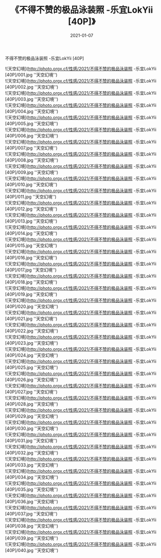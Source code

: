 ﻿---
layout: post
title:  《不得不赞的极品泳装照 -乐宜LokYii [40P]》
date:   2021-01-07
img: http://photo.orgx.cf/性感/2021/不得不赞的极品泳装照 -乐宜LokYii [40P]/000.jpg
tags: [美女, 性感, 泳衣]
---

不得不赞的极品泳装照 -乐宜LokYii [40P]



![天空幻境](http://photo.orgx.cf/性感/2021/不得不赞的极品泳装照 -乐宜LokYii [40P]/001.jpg ''天空幻境'') <br>
![天空幻境](http://photo.orgx.cf/性感/2021/不得不赞的极品泳装照 -乐宜LokYii [40P]/002.jpg ''天空幻境'') <br>
![天空幻境](http://photo.orgx.cf/性感/2021/不得不赞的极品泳装照 -乐宜LokYii [40P]/003.jpg ''天空幻境'') <br>
![天空幻境](http://photo.orgx.cf/性感/2021/不得不赞的极品泳装照 -乐宜LokYii [40P]/004.jpg ''天空幻境'') <br>
![天空幻境](http://photo.orgx.cf/性感/2021/不得不赞的极品泳装照 -乐宜LokYii [40P]/005.jpg ''天空幻境'') <br>
![天空幻境](http://photo.orgx.cf/性感/2021/不得不赞的极品泳装照 -乐宜LokYii [40P]/006.jpg ''天空幻境'') <br>
![天空幻境](http://photo.orgx.cf/性感/2021/不得不赞的极品泳装照 -乐宜LokYii [40P]/007.jpg ''天空幻境'') <br>
![天空幻境](http://photo.orgx.cf/性感/2021/不得不赞的极品泳装照 -乐宜LokYii [40P]/008.jpg ''天空幻境'') <br>
![天空幻境](http://photo.orgx.cf/性感/2021/不得不赞的极品泳装照 -乐宜LokYii [40P]/009.jpg ''天空幻境'') <br>
![天空幻境](http://photo.orgx.cf/性感/2021/不得不赞的极品泳装照 -乐宜LokYii [40P]/010.jpg ''天空幻境'') <br>
![天空幻境](http://photo.orgx.cf/性感/2021/不得不赞的极品泳装照 -乐宜LokYii [40P]/011.jpg ''天空幻境'') <br>
![天空幻境](http://photo.orgx.cf/性感/2021/不得不赞的极品泳装照 -乐宜LokYii [40P]/012.jpg ''天空幻境'') <br>
![天空幻境](http://photo.orgx.cf/性感/2021/不得不赞的极品泳装照 -乐宜LokYii [40P]/013.jpg ''天空幻境'') <br>
![天空幻境](http://photo.orgx.cf/性感/2021/不得不赞的极品泳装照 -乐宜LokYii [40P]/014.jpg ''天空幻境'') <br>
![天空幻境](http://photo.orgx.cf/性感/2021/不得不赞的极品泳装照 -乐宜LokYii [40P]/015.jpg ''天空幻境'') <br>
![天空幻境](http://photo.orgx.cf/性感/2021/不得不赞的极品泳装照 -乐宜LokYii [40P]/016.jpg ''天空幻境'') <br>
![天空幻境](http://photo.orgx.cf/性感/2021/不得不赞的极品泳装照 -乐宜LokYii [40P]/017.jpg ''天空幻境'') <br>
![天空幻境](http://photo.orgx.cf/性感/2021/不得不赞的极品泳装照 -乐宜LokYii [40P]/018.jpg ''天空幻境'') <br>
![天空幻境](http://photo.orgx.cf/性感/2021/不得不赞的极品泳装照 -乐宜LokYii [40P]/019.jpg ''天空幻境'') <br>
![天空幻境](http://photo.orgx.cf/性感/2021/不得不赞的极品泳装照 -乐宜LokYii [40P]/020.jpg ''天空幻境'') <br>
![天空幻境](http://photo.orgx.cf/性感/2021/不得不赞的极品泳装照 -乐宜LokYii [40P]/021.jpg ''天空幻境'') <br>
![天空幻境](http://photo.orgx.cf/性感/2021/不得不赞的极品泳装照 -乐宜LokYii [40P]/022.jpg ''天空幻境'') <br>
![天空幻境](http://photo.orgx.cf/性感/2021/不得不赞的极品泳装照 -乐宜LokYii [40P]/023.jpg ''天空幻境'') <br>
![天空幻境](http://photo.orgx.cf/性感/2021/不得不赞的极品泳装照 -乐宜LokYii [40P]/024.jpg ''天空幻境'') <br>
![天空幻境](http://photo.orgx.cf/性感/2021/不得不赞的极品泳装照 -乐宜LokYii [40P]/025.jpg ''天空幻境'') <br>
![天空幻境](http://photo.orgx.cf/性感/2021/不得不赞的极品泳装照 -乐宜LokYii [40P]/026.jpg ''天空幻境'') <br>
![天空幻境](http://photo.orgx.cf/性感/2021/不得不赞的极品泳装照 -乐宜LokYii [40P]/027.jpg ''天空幻境'') <br>
![天空幻境](http://photo.orgx.cf/性感/2021/不得不赞的极品泳装照 -乐宜LokYii [40P]/028.jpg ''天空幻境'') <br>
![天空幻境](http://photo.orgx.cf/性感/2021/不得不赞的极品泳装照 -乐宜LokYii [40P]/029.jpg ''天空幻境'') <br>
![天空幻境](http://photo.orgx.cf/性感/2021/不得不赞的极品泳装照 -乐宜LokYii [40P]/030.jpg ''天空幻境'') <br>
![天空幻境](http://photo.orgx.cf/性感/2021/不得不赞的极品泳装照 -乐宜LokYii [40P]/031.jpg ''天空幻境'') <br>
![天空幻境](http://photo.orgx.cf/性感/2021/不得不赞的极品泳装照 -乐宜LokYii [40P]/032.jpg ''天空幻境'') <br>
![天空幻境](http://photo.orgx.cf/性感/2021/不得不赞的极品泳装照 -乐宜LokYii [40P]/033.jpg ''天空幻境'') <br>
![天空幻境](http://photo.orgx.cf/性感/2021/不得不赞的极品泳装照 -乐宜LokYii [40P]/034.jpg ''天空幻境'') <br>
![天空幻境](http://photo.orgx.cf/性感/2021/不得不赞的极品泳装照 -乐宜LokYii [40P]/035.jpg ''天空幻境'') <br>
![天空幻境](http://photo.orgx.cf/性感/2021/不得不赞的极品泳装照 -乐宜LokYii [40P]/036.jpg ''天空幻境'') <br>
![天空幻境](http://photo.orgx.cf/性感/2021/不得不赞的极品泳装照 -乐宜LokYii [40P]/037.jpg ''天空幻境'') <br>
![天空幻境](http://photo.orgx.cf/性感/2021/不得不赞的极品泳装照 -乐宜LokYii [40P]/038.jpg ''天空幻境'') <br>
![天空幻境](http://photo.orgx.cf/性感/2021/不得不赞的极品泳装照 -乐宜LokYii [40P]/039.jpg ''天空幻境'') <br>
![天空幻境](http://photo.orgx.cf/性感/2021/不得不赞的极品泳装照 -乐宜LokYii [40P]/040.jpg ''天空幻境'') <br>